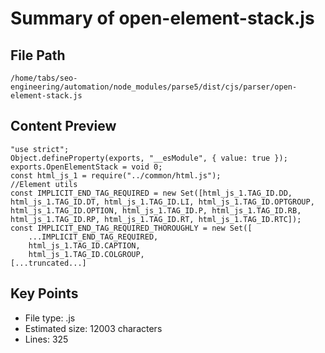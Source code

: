 # Summary of open-element-stack.js
  
## File Path
`/home/tabs/seo-engineering/automation/node_modules/parse5/dist/cjs/parser/open-element-stack.js`

## Content Preview
```
"use strict";
Object.defineProperty(exports, "__esModule", { value: true });
exports.OpenElementStack = void 0;
const html_js_1 = require("../common/html.js");
//Element utils
const IMPLICIT_END_TAG_REQUIRED = new Set([html_js_1.TAG_ID.DD, html_js_1.TAG_ID.DT, html_js_1.TAG_ID.LI, html_js_1.TAG_ID.OPTGROUP, html_js_1.TAG_ID.OPTION, html_js_1.TAG_ID.P, html_js_1.TAG_ID.RB, html_js_1.TAG_ID.RP, html_js_1.TAG_ID.RT, html_js_1.TAG_ID.RTC]);
const IMPLICIT_END_TAG_REQUIRED_THOROUGHLY = new Set([
    ...IMPLICIT_END_TAG_REQUIRED,
    html_js_1.TAG_ID.CAPTION,
    html_js_1.TAG_ID.COLGROUP,
[...truncated...]
```

## Key Points
- File type: .js
- Estimated size: 12003 characters
- Lines: 325
